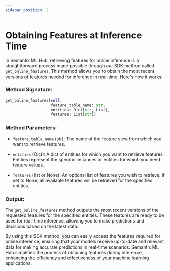 ```yaml
---
sidebar_position: 2
---
```

# Obtaining Features at Inference Time

In Semantix ML Hub, retrieving features for online inference is a straightforward process made possible through our SDK method called `get_online_features`. This method allows you to obtain the most recent versions of features needed for inference in real-time. Here's how it works:

### Method Signature:

```python
get_online_features(self, 
                    feature_table_name: str, 
                    entities: Dict[str, List], 
                    features: List[str])
```

### Method Parameters:

- `feature_table_name` (str): The name of the feature view from which you want to retrieve features.

- `entities` (Dict): A dict of entities for which you want to retrieve features. Entities represent the specific instances or entities for which you need feature values.

- `features` (list or None): An optional list of features you wish to retrieve. If set to None, all available features will be retrieved for the specified entities.

### Output:

The `get_online_features` method outputs the most recent versions of the requested features for the specified entities. These features are ready to be used for real-time inference, allowing you to make predictions and decisions based on the latest data.

By using this SDK method, you can easily access the features required for online inference, ensuring that your models receive up-to-date and relevant data for making accurate predictions in real-time scenarios. Semantix ML Hub simplifies the process of obtaining features during inference, enhancing the efficiency and effectiveness of your machine learning applications.